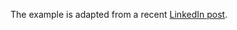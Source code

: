 The example is adapted from a recent [LinkedIn post](https://www.linkedin.com/feed/update/urn:li:activity:7351020649345097728/).
